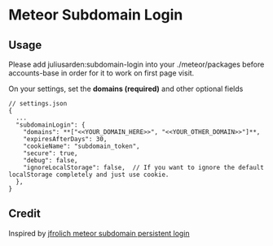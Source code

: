 # Meteor Subdomain Login

## Usage
Please add juliusarden:subdomain-login into your ./meteor/packages before accounts-base in order for it to work on first page visit.


On your settings, set the **domains (required)** and other optional fields
```
// settings.json
{
  ...
  "subdomainLogin": {
    "domains": **["<<YOUR_DOMAIN_HERE>>", "<<YOUR_OTHER_DOMAIN>>"]**,
    "expiresAfterDays": 30,
    "cookieName": "subdomain_token",
    "secure": true,
    "debug": false,
    "ignoreLocalStorage": false,  // If you want to ignore the default localStorage completely and just use cookie.
  },
}
```



## Credit
Inspired by [jfrolich meteor subdomain persistent login](https://github.com/jfrolich/meteor-subdomain-persistent-login)
